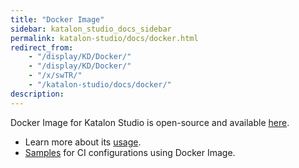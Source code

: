 ```yaml
---
title: "Docker Image" 
sidebar: katalon_studio_docs_sidebar
permalink: katalon-studio/docs/docker.html 
redirect_from:
    - "/display/KD/Docker/"
    - "/display/KD/Docker/"
    - "/x/swTR/"
    - "/katalon-studio/docs/docker/"
description: 
---
```


Docker Image for Katalon Studio is open-source and available [here](https://hub.docker.com/r/katalonstudio/katalon/).

* Learn more about its [usage](https://github.com/katalon-studio/docker-images).
* [Samples](https://github.com/katalon-studio/docker-images-samples) for CI configurations using Docker Image.
